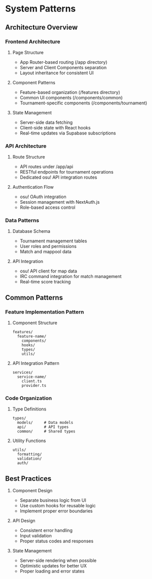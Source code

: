# System Patterns

## Architecture Overview

### Frontend Architecture

1. Page Structure

   - App Router-based routing (/app directory)
   - Server and Client Components separation
   - Layout inheritance for consistent UI

2. Component Patterns

   - Feature-based organization (/features directory)
   - Common UI components (/components/common)
   - Tournament-specific components (/components/tournament)

3. State Management
   - Server-side data fetching
   - Client-side state with React hooks
   - Real-time updates via Supabase subscriptions

### API Architecture

1. Route Structure

   - API routes under /app/api
   - RESTful endpoints for tournament operations
   - Dedicated osu! API integration routes

2. Authentication Flow
   - osu! OAuth integration
   - Session management with NextAuth.js
   - Role-based access control

### Data Patterns

1. Database Schema

   - Tournament management tables
   - User roles and permissions
   - Match and mappool data

2. API Integration
   - osu! API client for map data
   - IRC command integration for match management
   - Real-time score tracking

## Common Patterns

### Feature Implementation Pattern

1. Component Structure

   ```
   features/
     feature-name/
       components/
       hooks/
       types/
       utils/
   ```

2. API Integration Pattern
   ```
   services/
     service-name/
       client.ts
       provider.ts
   ```

### Code Organization

1. Type Definitions

   ```
   types/
     models/     # Data models
     api/        # API types
     common/     # Shared types
   ```

2. Utility Functions
   ```
   utils/
     formatting/
     validation/
     auth/
   ```

## Best Practices

1. Component Design

   - Separate business logic from UI
   - Use custom hooks for reusable logic
   - Implement proper error boundaries

2. API Design

   - Consistent error handling
   - Input validation
   - Proper status codes and responses

3. State Management
   - Server-side rendering when possible
   - Optimistic updates for better UX
   - Proper loading and error states
